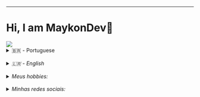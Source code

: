 <hr>

<h1>Hi, I am MaykonDev💫</h1>

<img src=https://64.media.tumblr.com/d47dac901f1141e3d7d51576bcf7c306/dd9cb6705e9c593d-13/s540x810/9fd7ded41173e14c4c262af13441a0e42c25e3e1.gif>
</br>
<details>
  <summary>🇧🇷 - Portuguese</summary></br>
  <p><i>Olá, sou Maycon Wendel, ou MaykonDev, tenho 17 aninhos e sou de Itapevi-SP, gosto de programar e de estudar física quântica, procuro sempre ajudar os outros com projetos criados por mim...<i></p>
</details>
</br>
<details>
  <summary>🇱🇷 - English</summary></br>
  <p><i>Hi, I'm Maycon Wendel, or MaykonDev, I'm 17 years old and I'm from Itapevi-SP, I like to program and study quantum physics, I always try to help others with projects created by me...<i></p>
</details>
</br>
<details>
  <summary>Meus hobbies:</summary></br>
  <li>💻 Programar...
  <li>📚 Estudar assuntos novos...
  <li>🎧 Ouvir músicas...
  <li>✈️ Viajar...
  <li>🛡️ Estudar Pentest
  <li>🌃 Observar as estrelas...
  </summary>
</details>
</br>
<details>
  <summary>Minhas redes sociais:</summary></br>
  <i><li><a href="https://api.whatsapp.com/send?phone=5567998318445">WhatsApp</a></i>
  <i><li><a href="mayconwendel70@gmail.com">e-mail</a></i>
  </summary>
</details>
